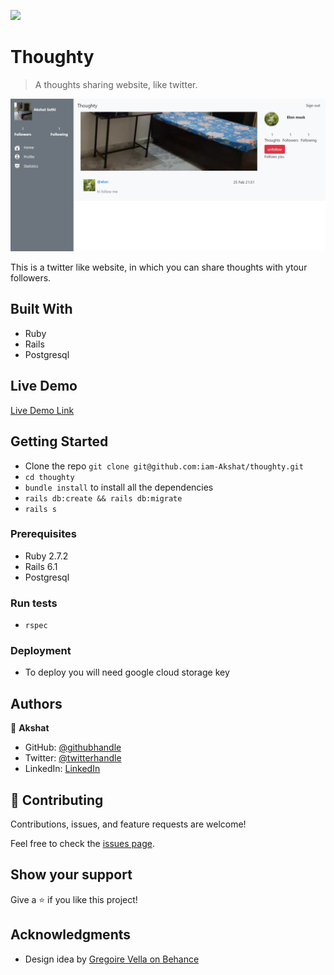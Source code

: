 ![](https://img.shields.io/badge/Microverse-blueviolet)

# Thoughty

> A thoughts sharing website, like twitter.

![screenshot](./app_screenshot.png)

This is a twitter like website, in which you can share thoughts with ytour followers.

## Built With

- Ruby
- Rails
- Postgresql

## Live Demo

[Live Demo Link](https://thoughty-2.herokuapp.com/)


## Getting Started
- Clone the repo `git clone git@github.com:iam-Akshat/thoughty.git`
- `cd thoughty`
- `bundle install` to install all the dependencies
- `rails db:create && rails db:migrate`
- `rails s`

### Prerequisites
- Ruby 2.7.2
- Rails 6.1
- Postgresql

### Run tests
- `rspec`

### Deployment

- To deploy you will need google cloud storage key

## Authors

👤 **Akshat**

- GitHub: [@githubhandle](https://github.com/iam-Akshat)
- Twitter: [@twitterhandle](https://twitter.com/akshatsethi)
- LinkedIn: [LinkedIn](https://linkedin.com/in/akshatsethi)

## 🤝 Contributing

Contributions, issues, and feature requests are welcome!

Feel free to check the [issues page](issues/).

## Show your support

Give a ⭐️ if you like this project!

## Acknowledgments

- Design idea by [Gregoire Vella on Behance](https://www.behance.net/gregoirevella)


